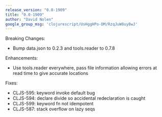```yaml
---
release_version: "0.0-1909"
title: "0.0-1909"
author: "David Nolen"
google_group_msg: 'clojurescript/UsHggHPo-DM/RzqJuW8uy8wJ'
---
```


Breaking Changes:

* Bump data.json to 0.2.3 and tools.reader to 0.7.8

Enhancements:

* Use tools.reader everywhere, pass file information allowing errors at read time to give accurate locations

Fixes:

* CLJS-595: keyword invoke default bug
* CLJS-594: declare divide so accidental redeclaration is caught
* CLJS-599: keyword fn not idempotent
* CLJS-587: stack overflow on lazy seqs
